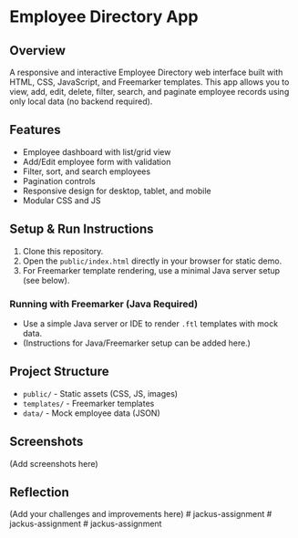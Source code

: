 # Employee Directory App

## Overview
A responsive and interactive Employee Directory web interface built with HTML, CSS, JavaScript, and Freemarker templates. This app allows you to view, add, edit, delete, filter, search, and paginate employee records using only local data (no backend required).

## Features
- Employee dashboard with list/grid view
- Add/Edit employee form with validation
- Filter, sort, and search employees
- Pagination controls
- Responsive design for desktop, tablet, and mobile
- Modular CSS and JS

## Setup & Run Instructions
1. Clone this repository.
2. Open the `public/index.html` directly in your browser for static demo.
3. For Freemarker template rendering, use a minimal Java server setup (see below).

### Running with Freemarker (Java Required)
- Use a simple Java server or IDE to render `.ftl` templates with mock data.
- (Instructions for Java/Freemarker setup can be added here.)

## Project Structure
- `public/` - Static assets (CSS, JS, images)
- `templates/` - Freemarker templates
- `data/` - Mock employee data (JSON)

## Screenshots
(Add screenshots here)

## Reflection
(Add your challenges and improvements here) #   j a c k u s - a s s i g n m e n t  
 #   j a c k u s - a s s i g n m e n t  
 #   j a c k u s - a s s i g n m e n t  
 